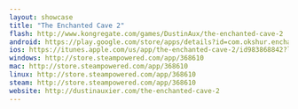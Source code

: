 ```yaml
---
layout: showcase
title: "The Enchanted Cave 2"
flash: http://www.kongregate.com/games/DustinAux/the-enchanted-cave-2
android: https://play.google.com/store/apps/details?id=com.okshur.enchantedCave2
ios: https://itunes.apple.com/us/app/the-enchanted-cave-2/id983868842?ls=1&mt=8
windows: http://store.steampowered.com/app/368610
mac: http://store.steampowered.com/app/368610
linux: http://store.steampowered.com/app/368610
steam: http://store.steampowered.com/app/368610
website: http://dustinauxier.com/the-enchanted-cave-2
---
```

